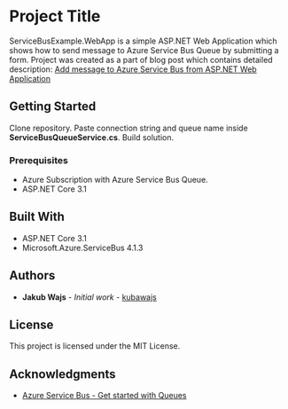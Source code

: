 # Project Title

ServiceBusExample.WebApp is a simple ASP.NET Web Application which shows how to send message to Azure Service Bus Queue by submitting a form.
Project was created as a part of blog post which contains detailed description:
[Add message to Azure Service Bus from ASP.NET Web Application]()

## Getting Started

Clone repository.
Paste connection string and queue name inside **ServiceBusQueueService.cs**.
Build solution.

### Prerequisites

* Azure Subscription with Azure Service Bus Queue.
* ASP.NET Core 3.1

## Built With

* ASP.NET Core 3.1
* Microsoft.Azure.ServiceBus 4.1.3

## Authors

* **Jakub Wajs** - *Initial work* - [kubawajs](https://github.com/kubawajs)

## License

This project is licensed under the MIT License.

## Acknowledgments

* [Azure Service Bus - Get started with Queues](https://docs.microsoft.com/en-us/azure/service-bus-messaging/service-bus-dotnet-get-started-with-queues)